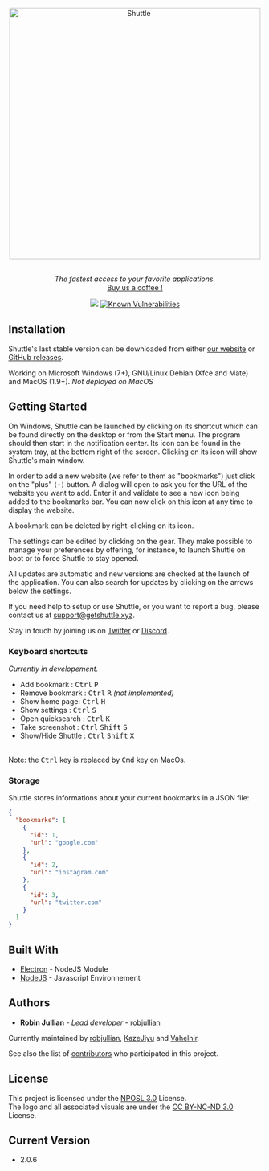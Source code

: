 <div align="center">
<br>
<a href="https://getshuttle.xyz" target="_blank"><img width="500" src="https://getshuttle.xyz/images/new/logo-p.png" alt="Shuttle"></a>
<br>
<br>
</div>

<p align="center" color="#6a737d">
  <i>The fastest access to your favorite applications.</i><br>
  <a href="https://paypal.me/shuttleapp" target="_blank">Buy us a coffee !</a>
</p>

<div align="center">
  <img src="https://api.travis-ci.org/KazeJiyu/Shuttle.svg?branch=master">   
  <a href="https://snyk.io/test/github/robjullian/shuttle?targetFile=package.json"><img src="https://snyk.io/test/github/robjullian/shuttle/badge.svg?targetFile=package.json" alt="Known Vulnerabilities" data-canonical-src="https://snyk.io/test/github/robjullian/shuttle?targetFile=package.json" style="max-width:100%;"></a>
</div>

## Installation

Shuttle's last stable version can be downloaded from either [our website](https://getshuttle.xyz) or [GitHub releases](https://github.com/robjullian/shuttle/releases).

Working on Microsoft Windows (7+), GNU/Linux Debian (Xfce and Mate) and MacOS (1.9+).
_Not deployed on MacOS_

## Getting Started

On Windows, Shuttle can be launched by clicking on its shortcut which can be found directly on the desktop or from the Start menu.
The program should then start in the notification center. Its icon can be found in the system tray, at the bottom right of the screen. Clicking on its icon will show Shuttle's main window.

In order to add a new website (we refer to them as "bookmarks") just click on the "plus" `(+)` button. A dialog will open to ask you for the URL of the website you want to add. Enter it and validate to see a new icon being added to the bookmarks bar. You can now click on this icon at any time to display the website.

A bookmark can be deleted by right-clicking on its icon.

The settings can be edited by clicking on the gear. They make possible to manage your preferences by offering, for instance, to launch Shuttle on boot or to force Shuttle to stay opened.

All updates are automatic and new versions are checked at the launch of the application. You can also search for updates by clicking on the arrows below the settings.

If you need help to setup or use Shuttle, or you want to report a bug, please contact us at [support@getshuttle.xyz](mailto:support@getshuttle.xyz).

Stay in touch by joining us on [Twitter](https://twitter.com/shuttle_app) or [Discord](discord.gg/QCFdGq7).

### Keyboard shortcuts

_Currently in developement._

* Add bookmark : <kbd>Ctrl</kbd> <kbd>P</kbd>
* Remove bookmark : <kbd>Ctrl</kbd> <kbd>R</kbd> *(not implemented)*
* Show home page: <kbd>Ctrl</kbd> <kbd>H</kbd>
* Show settings : <kbd>Ctrl</kbd> <kbd>S</kbd>
* Open quicksearch : <kbd>Ctrl</kbd> <kbd>K</kbd>
* Take screenshot : <kbd>Ctrl</kbd> <kbd>Shift</kbd> <kbd>S</kbd>
* Show/Hide Shuttle : <kbd>Ctrl</kbd> <kbd>Shift</kbd> <kbd>X</kbd><br>
<br>
Note: the <kbd>Ctrl</kbd> key is replaced by <kbd>Cmd</kbd> key on MacOs.

### Storage

Shuttle stores informations about your current bookmarks in a JSON file:

```json
{
  "bookmarks": [
    {
      "id": 1,
      "url": "google.com"
    },
    {
      "id": 2,
      "url": "instagram.com"
    },
    {
      "id": 3,
      "url": "twitter.com"
    }
  ]
}
```

## Built With

* [Electron](https://electron.atom.io/) - NodeJS Module
* [NodeJS](https://nodejs.org) - Javascript Environnement

## Authors

* **Robin Jullian** - *Lead developer* - [robjullian](https://github.com/robjullian)

Currently maintained by [robjullian](https://github.com/robjullian), [KazeJiyu](https://github.com/KazeJiyu) and [Vahelnir](https://github.com/Vahelnir).

See also the list of [contributors](https://github.com/ShuttleLtd/Shuttle/contributors) who participated in this project.

## License

This project is licensed under the [NPOSL 3.0](https://opensource.org/licenses/NPOSL-3.0) License.<br>
The logo and all associated visuals are under the [CC BY-NC-ND 3.0](https://creativecommons.org/licenses/by-nc-nd/3.0/) License.

## Current Version

* 2.0.6
